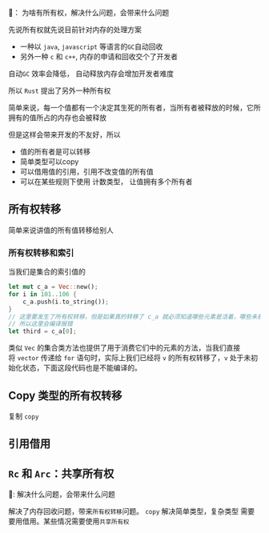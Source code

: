 
🤔： 为啥有所有权，解决什么问题，会带来什么问题

先说所有权就先说目前针对内存的处理方案

* 一种以 `java`, `javascript` 等语言的`GC`自动回收
* 另外一种 `c` 和 `c++`, 内存的申请和回收交个了开发者

自动`GC` 效率会降低， 自动释放内存会增加开发者难度

所以 `Rust` 提出了另外一种所有权

简单来说，每一个值都有一个决定其生死的所有者，当所有者被释放的时候，它所拥有的值所占的内存也会被释放

但是这样会带来开发的不友好，所以

* 值的所有者是可以转移
* 简单类型可以copy
* 可以借用值的引用，引用不改变值的所有值
* 可以在某些规则下使用 计数类型， 让值拥有多个所有者


## 所有权转移

简单来说讲值的所有值转移给别人

### 所有权转移和索引

当我们是集合的索引值的

``` rust
let mut c_a = Vec::new();
for i in 101..106 {
	c_a.push(i.to_string());
}
// 这里要发生了所有权转移，但是如果真的转移了 c_a 就必须知道哪些元素是活着，哪些未初始化
// 所以这里会编译报错
let third = c_a[0];
```

类似 `Vec` 的集合类方法也提供了用于消费它们中的元素的方法，当我们直接将 `vector` 传递给 `for` 语句时，实际上我们已经将 `v` 的所有权转移了，`v` 处于未初始化状态，下面这段代码也是不能编译的。

## Copy 类型的所有权转移

复制 `copy` 


## 引用借用



## `Rc` 和 `Arc`：共享所有权



🤔: 解决什么问题，会带来什么问题

解决了内存回收问题，带来`所有权转移`问题。 `copy` 解决简单类型，复杂类型 需要要用借用。某些情况需要使用`共享所有权`

